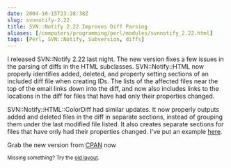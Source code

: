 ```yaml
--- 
date: 2004-10-15T23:28:38Z
slug: svnnotify-2.22
title: SVN::Notify 2.22 Improves Diff Parsing
aliases: [/computers/programming/perl/modules/svnnotify_2.22.html]
tags: [Perl, SVN::Notify, Subversion, diffs]
---
```


<p>I released SVN::Notify 2.22 last night. The new version fixes a few issues in the parsing of diffs in the HTML subclasses. SVN::Notify::HTML now properly identifies added, deleted, and property setting sections of an included diff file when creating IDs. The lists of the affected files near the top of the email links down into the diff, and now also includes links to the locations in the diff for files that have had only their properties changed.</p>

<p>SVN::Notify::HTML::ColorDiff had similar updates. It now properly outputs added and deleted files in the diff in separate sections, instead of grouping them under the last modified file listed. It also creates separate sections for files that have only had their properties changed. I've put an example <a href="/computers/programming/perl/modules/svnnotify-2.22_colordiff_example.html" title="SVN::Notify 2.22 sample ColorDiff output">here</a>.</p>

<p>Grab the new version from <a href="http://search.cpan.org/dist/SVN-Notify/" title="SVN::Notify on CPAN">CPAN</a> now</p>

<p class="past"><small>Missing something? Try the <a rel="nofollow" href="http://past.justatheory.com/computers/programming/perl/modules/svnnotify_2.22.html">old layout</a>.</small></p>


